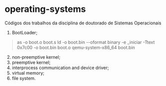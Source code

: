 # operating-systems
Códigos dos trabalhos da disciplina de doutorado de Sistemas Operacionais

1. BootLoader;

>  as -o boot.o boot.s
> ld -o boot.bin --oformat binary -e _iniciar -Ttext 0x7c00 -o boot.bin boot.o
> qemu-system-x86_64 boot.bin


2. non-preemptive kernel;
3. preemptive kernel;
4. interprocess communication and device driver;
5. virtual memory;
6. file system.
